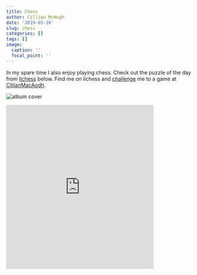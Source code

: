 ```yaml
---
title: Chess
author: Cillian McHugh
date: '2019-03-18'
slug: chess
categories: []
tags: []
image:
  caption: ''
  focal_point: ''
---
```



In my spare time I also enjoy playing chess. Check out the puzzle of the day from [lichess](https://lichess.org/) below. Find me on lichess and [challenge](https://lichess.org/lL7DWJgd) me to a game at [CillianMacAodh](https://lichess.org/@/CillianMacAodh).


![album cover](/img/album_just_sky.jpg)

<iframe src="https://lichess.org/training/frame?theme=blue3&bg=light" style="width: 400px; height: 444px;" allowtransparency="true" frameborder="0"></iframe>


